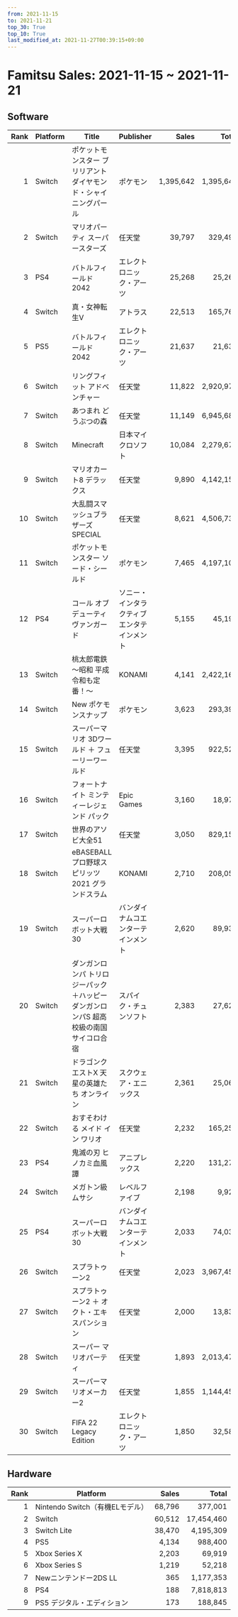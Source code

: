 ```yaml
---
from: 2021-11-15
to: 2021-11-21
top_30: True
top_10: True
last_modified_at: 2021-11-27T00:39:15+09:00
---
```

# Famitsu Sales: 2021-11-15 ~ 2021-11-21
## Software
| Rank | Platform | Title | Publisher | Sales | Total | Rate | New |
| -: | -- | -- | -- | -: | -: | -: | -- |
| 1 | Switch | ポケットモンスター ブリリアントダイヤモンド・シャイニングパール | ポケモン | 1,395,642 | 1,395,642 | 40% | **New** |
| 2 | Switch | マリオパーティ スーパースターズ | 任天堂 | 39,797 | 329,497 | 20% |  |
| 3 | PS4 | バトルフィールド 2042 | エレクトロニック・アーツ | 25,268 | 25,268 | 60% | **New** |
| 4 | Switch | 真・女神転生V | アトラス | 22,513 | 165,760 | 20% |  |
| 5 | PS5 | バトルフィールド 2042 | エレクトロニック・アーツ | 21,637 | 21,637 | 60% | **New** |
| 6 | Switch | リングフィット アドベンチャー | 任天堂 | 11,822 | 2,920,975 | 20% |  |
| 7 | Switch | あつまれ どうぶつの森 | 任天堂 | 11,149 | 6,945,689 | 20% |  |
| 8 | Switch | Minecraft | 日本マイクロソフト | 10,084 | 2,279,676 | 20% |  |
| 9 | Switch | マリオカート8 デラックス | 任天堂 | 9,890 | 4,142,150 | 20% |  |
| 10 | Switch | 大乱闘スマッシュブラザーズ SPECIAL | 任天堂 | 8,621 | 4,506,739 | 20% |  |
| 11 | Switch | ポケットモンスター ソード・シールド | ポケモン | 7,465 | 4,197,104 | 20% |  |
| 12 | PS4 | コール オブ デューティ ヴァンガード | ソニー・インタラクティブエンタテインメント | 5,155 | 45,195 | 20% |  |
| 13 | Switch | 桃太郎電鉄 〜昭和 平成 令和も定番！〜 | KONAMI | 4,141 | 2,422,163 | 20% |  |
| 14 | Switch | New ポケモンスナップ | ポケモン | 3,623 | 293,393 | 20% |  |
| 15 | Switch | スーパーマリオ 3Dワールド ＋ フューリーワールド | 任天堂 | 3,395 | 922,526 | 20% |  |
| 16 | Switch | フォートナイト ミンティーレジェンド パック | Epic Games | 3,160 | 18,972 | 80% |  |
| 17 | Switch | 世界のアソビ大全51 | 任天堂 | 3,050 | 829,154 | 20% |  |
| 18 | Switch | eBASEBALL プロ野球スピリッツ2021 グランドスラム | KONAMI | 2,710 | 208,051 | 20% |  |
| 19 | Switch | スーパーロボット大戦30 | バンダイナムコエンターテインメント | 2,620 | 89,931 | 20% |  |
| 20 | Switch | ダンガンロンパ トリロジーパック＋ハッピーダンガンロンパS 超高校級の南国サイコロ合宿 | スパイク・チュンソフト | 2,383 | 27,626 | 40% |  |
| 21 | Switch | ドラゴンクエストX 天星の英雄たち オンライン | スクウェア・エニックス | 2,361 | 25,063 | 40% |  |
| 22 | Switch | おすそわける メイド イン ワリオ | 任天堂 | 2,232 | 165,254 | 20% |  |
| 23 | PS4 | 鬼滅の刃 ヒノカミ血風譚 | アニプレックス | 2,220 | 131,272 | 40% |  |
| 24 | Switch | メガトン級ムサシ | レベルファイブ | 2,198 | 9,928 | 80% |  |
| 25 | PS4 | スーパーロボット大戦30 | バンダイナムコエンターテインメント | 2,033 | 74,036 | 20% |  |
| 26 | Switch | スプラトゥーン2 | 任天堂 | 2,023 | 3,967,456 | 20% |  |
| 27 | Switch | スプラトゥーン2 ＋ オクト・エキスパンション | 任天堂 | 2,000 | 13,831 | 80% |  |
| 28 | Switch | スーパー マリオパーティ | 任天堂 | 1,893 | 2,013,471 | 20% |  |
| 29 | Switch | スーパーマリオメーカー2 | 任天堂 | 1,855 | 1,144,459 | 20% |  |
| 30 | Switch | FIFA 22 Legacy Edition | エレクトロニック・アーツ | 1,850 | 32,581 | 40% |  |

## Hardware
| Rank | Platform | Sales | Total |
| -: | -- | -: | -: |
| 1 | Nintendo Switch（有機ELモデル） | 68,796 | 377,001 |
| 2 | Switch | 60,512 | 17,454,460 |
| 3 | Switch Lite | 38,470 | 4,195,309 |
| 4 | PS5 | 4,134 | 988,400 |
| 5 | Xbox Series X | 2,203 | 69,919 |
| 6 | Xbox Series S | 1,219 | 52,218 |
| 7 | Newニンテンドー2DS LL | 365 | 1,177,353 |
| 8 | PS4 | 188 | 7,818,813 |
| 9 | PS5 デジタル・エディション | 173 | 188,845 |